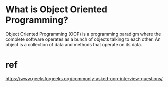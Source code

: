 # What is Object Oriented Programming?
Object Oriented Programming (OOP) is a programming paradigm where the complete software operates as a bunch of objects talking to each other. An object is a collection of data and methods that operate on its data.
# ref
https://www.geeksforgeeks.org/commonly-asked-oop-interview-questions/
